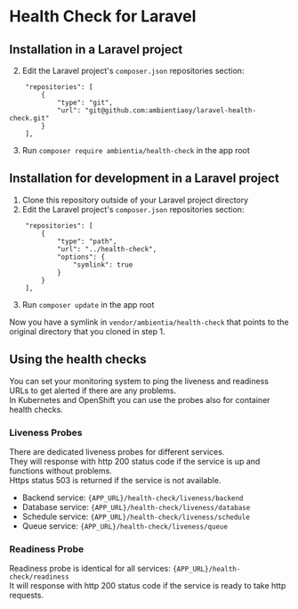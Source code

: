 # Health Check for Laravel

## Installation in a Laravel project
2. Edit the Laravel project's `composer.json` repositories section:
```
    "repositories": [
        {
            "type": "git",
            "url": "git@github.com:ambientiaoy/laravel-health-check.git"
        }
    ],
```
3. Run `composer require ambientia/health-check` in the app root

## Installation for development in a Laravel project
1. Clone this repository outside of your Laravel project directory
2. Edit the Laravel project's `composer.json` repositories section:
```
    "repositories": [
        {
            "type": "path",
            "url": "../health-check",
            "options": {
                "symlink": true
            }
        }
    ],
```
3. Run `composer update` in the app root

Now you have a symlink in `vendor/ambientia/health-check` that points to the original directory that you cloned in step 1.

## Using the health checks
You can set your monitoring system to ping the liveness and readiness URLs to get alerted if there are any problems.\
In Kubernetes and OpenShift you can use the probes also for container health checks.
### Liveness Probes
There are dedicated liveness probes for different services.\
They will response with http 200 status code if the service is up and functions without problems.\
Https status 503 is returned if the service is not available.
- Backend service: `{APP_URL}/health-check/liveness/backend`
- Database service: `{APP_URL}/health-check/liveness/database`
- Schedule service: `{APP_URL}/health-check/liveness/schedule`
- Queue service: `{APP_URL}/health-check/liveness/queue`
### Readiness Probe
Readiness probe is identical for all services: `{APP_URL}/health-check/readiness`\
It will response with http 200 status code if the service is ready to take http requests.
